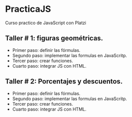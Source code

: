 # PracticaJS
Curso practico de JavaScript con Platzi

## Taller # 1: figuras geométricas.

- Primer paso: definir las fórmulas.
- Segundo paso: implementar las formulas en JavaScritp.
- Tercer paso: crear funciones.
- Cuarto paso: integrar JS con HTML.

## Taller # 2: Porcentajes y descuentos.

- Primer paso: definir las fórmulas.
- Segundo paso: implementar las formulas en JavaScritp.
- Tercer paso: crear funciones.
- Cuarto paso: integrar JS con HTML.
